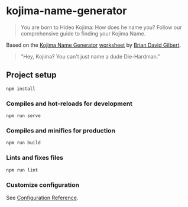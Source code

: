 # kojima-name-generator

> You are born to Hideo Kojima: How does he name you? Follow our comprehensive guide to finding your Kojima Name.

Based on the [Kojima Name Generator](https://www.polygon.com/videos/2019/11/11/20959269/unraveled-kojima-name-generator-death-stranding) [worksheet](https://www.scribd.com/document/434442769/Kojima-Name-Generator) by [Brian David Gilbert](https://twitter.com/briamgilbert).

> "Hey, Kojima? You can't just name a dude Die-Hardman."

## Project setup

```
npm install
```

### Compiles and hot-reloads for development

```
npm run serve
```

### Compiles and minifies for production

```
npm run build
```

### Lints and fixes files

```
npm run lint
```

### Customize configuration

See [Configuration Reference](https://cli.vuejs.org/config/).
